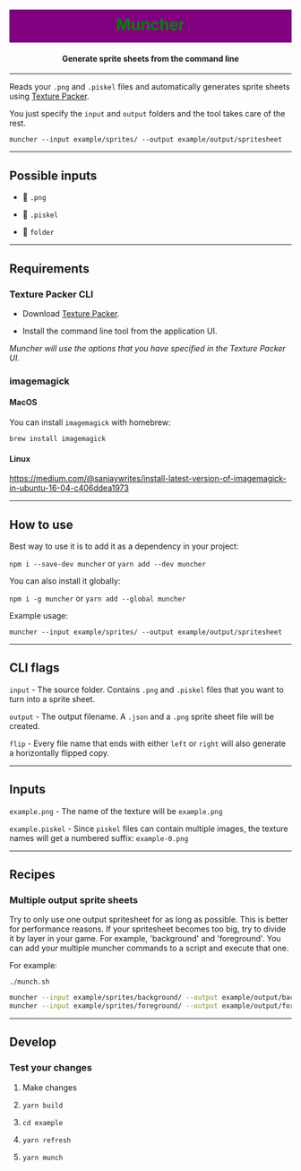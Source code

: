 <h1 align="center" style="background-color: purple; color:green; padding: 10px 0 15px 0">
  Muncher
</h1>
<h4 align="center">
  Generate sprite sheets from the command line
</h4>

---

Reads your `.png` and `.piskel` files and automatically generates sprite sheets using [Texture Packer](https://www.codeandweb.com/texturepacker).

You just specify the `input` and `output` folders and the tool takes care of the rest.

```
muncher --input example/sprites/ --output example/output/spritesheet
```

---

## Possible inputs

 - :rice_scene: `.png`

 - :movie_camera: `.piskel`

 - :file_folder: `folder`

---

## Requirements

### Texture Packer CLI

 - Download [Texture Packer](https://www.codeandweb.com/texturepacker).

 - Install the command line tool from the application UI.

_Muncher will use the options that you have specified in the Texture Packer UI._

### imagemagick

#### MacOS

You can install `imagemagick` with homebrew:

`brew install imagemagick`

#### Linux

https://medium.com/@sanjaywrites/install-latest-version-of-imagemagick-in-ubuntu-16-04-c406ddea1973

---

## How to use

Best way to use it is to add it as a dependency in your project:

`npm i --save-dev muncher` or `yarn add --dev muncher`

You can also install it globally:

`npm i -g muncher` or `yarn add --global muncher`

Example usage:

`muncher --input example/sprites/ --output example/output/spritesheet`

---

## CLI flags

`input` - The source folder. Contains `.png` and `.piskel` files that you want to turn into a sprite sheet.

`output` - The output filename. A `.json` and a `.png` sprite sheet file will be created.

`flip` - Every file name that ends with either `left` or `right` will also generate a horizontally flipped copy.

---

## Inputs

`example.png` - The name of the texture will be `example.png` 

`example.piskel` - Since `piskel` files can contain multiple images, the texture names will get a numbered suffix: `example-0.png`

---

## Recipes

### Multiple output sprite sheets

Try to only use one output spritesheet for as long as possible. This is better for performance reasons. If your spritesheet becomes too big, try to divide it by layer in your game. For example, 'background' and 'foreground'. You can add your multiple muncher commands to a script and execute that one.

For example:

`./munch.sh`

```sh
muncher --input example/sprites/background/ --output example/output/background
muncher --input example/sprites/foreground/ --output example/output/foreground
```

---

## Develop

### Test your changes

1. Make changes

2. `yarn build`

3. `cd example`

4. `yarn refresh`

5. `yarn munch`
